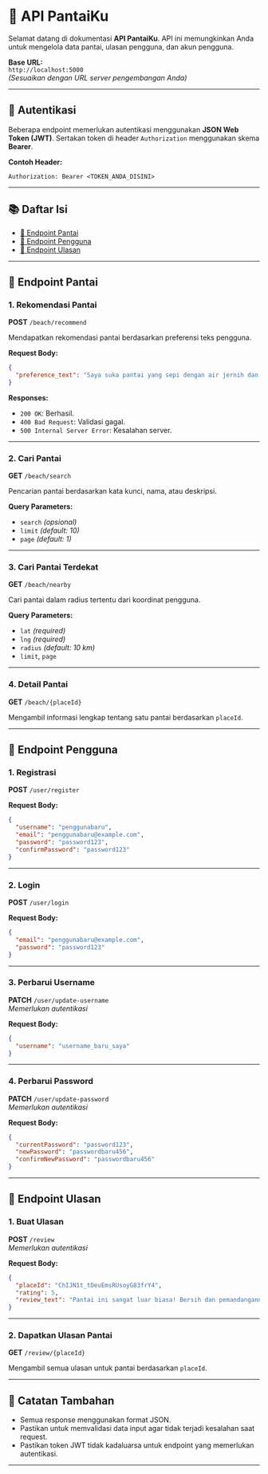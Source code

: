 


# 🌊 API PantaiKu

Selamat datang di dokumentasi **API PantaiKu**. API ini memungkinkan Anda untuk mengelola data pantai, ulasan pengguna, dan akun pengguna.

**Base URL:**  
`http://localhost:5000`  
*(Sesuaikan dengan URL server pengembangan Anda)*

---

## 🔐 Autentikasi

Beberapa endpoint memerlukan autentikasi menggunakan **JSON Web Token (JWT)**. Sertakan token di header `Authorization` menggunakan skema **Bearer**.

**Contoh Header:**
```
Authorization: Bearer <TOKEN_ANDA_DISINI>
```

---

## 📚 Daftar Isi

- [🌴 Endpoint Pantai](#-endpoint-pantai)
- [👤 Endpoint Pengguna](#-endpoint-pengguna)
- [📝 Endpoint Ulasan](#-endpoint-ulasan)

---

## 🌴 Endpoint Pantai

### 1. Rekomendasi Pantai  
**POST** `/beach/recommend`

Mendapatkan rekomendasi pantai berdasarkan preferensi teks pengguna.

**Request Body:**
```json
{
  "preference_text": "Saya suka pantai yang sepi dengan air jernih dan pasir putih, cocok untuk snorkeling."
}
```

**Responses:**
- `200 OK`: Berhasil.
- `400 Bad Request`: Validasi gagal.
- `500 Internal Server Error`: Kesalahan server.

---

### 2. Cari Pantai  
**GET** `/beach/search`

Pencarian pantai berdasarkan kata kunci, nama, atau deskripsi.

**Query Parameters:**
- `search` *(opsional)*  
- `limit` *(default: 10)*  
- `page` *(default: 1)*

---

### 3. Cari Pantai Terdekat  
**GET** `/beach/nearby`

Cari pantai dalam radius tertentu dari koordinat pengguna.

**Query Parameters:**
- `lat` *(required)*  
- `lng` *(required)*  
- `radius` *(default: 10 km)*  
- `limit`, `page`

---

### 4. Detail Pantai  
**GET** `/beach/{placeId}`

Mengambil informasi lengkap tentang satu pantai berdasarkan `placeId`.

---

## 👤 Endpoint Pengguna

### 1. Registrasi  
**POST** `/user/register`

**Request Body:**
```json
{
  "username": "penggunabaru",
  "email": "penggunabaru@example.com",
  "password": "password123",
  "confirmPassword": "password123"
}
```

---

### 2. Login  
**POST** `/user/login`

**Request Body:**
```json
{
  "email": "penggunabaru@example.com",
  "password": "password123"
}
```

---

### 3. Perbarui Username  
**PATCH** `/user/update-username`  
*Memerlukan autentikasi*

**Request Body:**
```json
{
  "username": "username_baru_saya"
}
```

---

### 4. Perbarui Password  
**PATCH** `/user/update-password`  
*Memerlukan autentikasi*

**Request Body:**
```json
{
  "currentPassword": "password123",
  "newPassword": "passwordbaru456",
  "confirmNewPassword": "passwordbaru456"
}
```

---

## 📝 Endpoint Ulasan

### 1. Buat Ulasan  
**POST** `/review`  
*Memerlukan autentikasi*

**Request Body:**
```json
{
  "placeId": "ChIJN1t_tDeuEmsRUsoyG83frY4",
  "rating": 5,
  "review_text": "Pantai ini sangat luar biasa! Bersih dan pemandangannya indah sekali."
}
```

---

### 2. Dapatkan Ulasan Pantai  
**GET** `/review/{placeId}`

Mengambil semua ulasan untuk pantai berdasarkan `placeId`.

---

## 📌 Catatan Tambahan

- Semua response menggunakan format JSON.
- Pastikan untuk memvalidasi data input agar tidak terjadi kesalahan saat request.
- Pastikan token JWT tidak kadaluarsa untuk endpoint yang memerlukan autentikasi.

---

